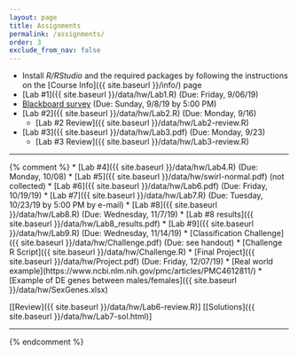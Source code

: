 ```yaml
---
layout: page
title: Assignments 
permalink: /assignments/
order: 3
exclude_from_nav: false
---
```


* Install <i>R/RStudio</i> and the required packages by following the instructions on the [Course Info]({{ site.baseurl }}/info/) page  
* [Lab #1]({{ site.baseurl }}/data/hw/Lab1.R) (Due: Friday, 9/06/19) 
* [Blackboard survey](https://easternct.blackboard.com/) (Due: Sunday, 9/8/19 by 5:00 PM)
* [Lab #2]({{ site.baseurl }}/data/hw/Lab2.R) (Due: Monday, 9/16) 
    * [Lab #2 Review]({{ site.baseurl }}/data/hw/Lab2-review.R) 
* [Lab #3]({{ site.baseurl }}/data/hw/Lab3.pdf) (Due: Monday, 9/23) 
    * [Lab #3 Review]({{ site.baseurl }}/data/hw/Lab3-review.R) 
<hr>
{% comment %}
* [Lab #4]({{ site.baseurl }}/data/hw/Lab4.R) (Due: Monday, 10/08) 
* [Lab #5]({{ site.baseurl }}/data/hw/swirl-normal.pdf) (not collected) 
* [Lab #6]({{ site.baseurl }}/data/hw/Lab6.pdf) (Due: Friday, 10/19/19)
* [Lab #7]({{ site.baseurl }}/data/hw/Lab7.R) (Due: Tuesday, 10/23/19 by 5:00 PM by e-mail) 
* [Lab #8]({{ site.baseurl }}/data/hw/Lab8.R) (Due: Wednesday, 11/7/19) 
    * [Lab #8 results]({{ site.baseurl }}/data/hw/Lab8_results.pdf)  
* [Lab #9]({{ site.baseurl }}/data/hw/Lab9.R) (Due: Wednesday, 11/14/19) 
* [Classification Challenge]({{ site.baseurl }}/data/hw/Challenge.pdf) (Due: see handout)  
    * [Challenge R Script]({{ site.baseurl }}/data/hw/Challenge.R)
* [Final Project]({{ site.baseurl }}/data/hw/Project.pdf) (Due: Friday, 12/07/19)
    * [Real world example](https://www.ncbi.nlm.nih.gov/pmc/articles/PMC4612811/)
    * [Example of DE genes between males/females]({{ site.baseurl }}/data/hw/SexGenes.xlsx)
 
[[Review]({{ site.baseurl }}/data/hw/Lab6-review.R)] 
[[Solutions]({{ site.baseurl }}/data/hw/Lab7-sol.html)] 

***
 
{% endcomment %}
